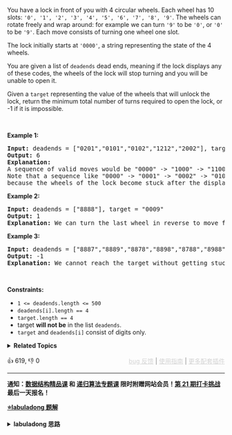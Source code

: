 <p>You have a lock in front of you with 4 circular wheels. Each wheel has 10 slots: <code>'0', '1', '2', '3', '4', '5', '6', '7', '8', '9'</code>. The wheels can rotate freely and wrap around: for example we can turn <code>'9'</code> to be <code>'0'</code>, or <code>'0'</code> to be <code>'9'</code>. Each move consists of turning one wheel one slot.</p>

<p>The lock initially starts at <code>'0000'</code>, a string representing the state of the 4 wheels.</p>

<p>You are given a list of <code>deadends</code> dead ends, meaning if the lock displays any of these codes, the wheels of the lock will stop turning and you will be unable to open it.</p>

<p>Given a <code>target</code> representing the value of the wheels that will unlock the lock, return the minimum total number of turns required to open the lock, or -1 if it is impossible.</p>

<p>&nbsp;</p> 
<p><strong class="example">Example 1:</strong></p>

<pre>
<strong>Input:</strong> deadends = ["0201","0101","0102","1212","2002"], target = "0202"
<strong>Output:</strong> 6
<strong>Explanation:</strong> 
A sequence of valid moves would be "0000" -&gt; "1000" -&gt; "1100" -&gt; "1200" -&gt; "1201" -&gt; "1202" -&gt; "0202".
Note that a sequence like "0000" -&gt; "0001" -&gt; "0002" -&gt; "0102" -&gt; "0202" would be invalid,
because the wheels of the lock become stuck after the display becomes the dead end "0102".
</pre>

<p><strong class="example">Example 2:</strong></p>

<pre>
<strong>Input:</strong> deadends = ["8888"], target = "0009"
<strong>Output:</strong> 1
<strong>Explanation:</strong> We can turn the last wheel in reverse to move from "0000" -&gt; "0009".
</pre>

<p><strong class="example">Example 3:</strong></p>

<pre>
<strong>Input:</strong> deadends = ["8887","8889","8878","8898","8788","8988","7888","9888"], target = "8888"
<strong>Output:</strong> -1
<strong>Explanation:</strong> We cannot reach the target without getting stuck.
</pre>

<p>&nbsp;</p> 
<p><strong>Constraints:</strong></p>

<ul> 
 <li><code>1 &lt;= deadends.length &lt;= 500</code></li> 
 <li><code>deadends[i].length == 4</code></li> 
 <li><code>target.length == 4</code></li> 
 <li>target <strong>will not be</strong> in the list <code>deadends</code>.</li> 
 <li><code>target</code> and <code>deadends[i]</code> consist of digits only.</li> 
</ul>

<details><summary><strong>Related Topics</strong></summary>广度优先搜索 | 数组 | 哈希表 | 字符串</details><br>

<div>👍 619, 👎 0<span style='float: right;'><span style='color: gray;'><a href='https://github.com/labuladong/fucking-algorithm/discussions/939' target='_blank' style='color: lightgray;text-decoration: underline;'>bug 反馈</a> | <a href='https://labuladong.gitee.io/article/fname.html?fname=jb插件简介' target='_blank' style='color: lightgray;text-decoration: underline;'>使用指南</a> | <a href='https://labuladong.github.io/algo/images/others/%E5%85%A8%E5%AE%B6%E6%A1%B6.jpg' target='_blank' style='color: lightgray;text-decoration: underline;'>更多配套插件</a></span></span></div>

<div id="labuladong"><hr>

**通知：[数据结构精品课](https://aep.h5.xeknow.com/s/1XJHEO) 和 [递归算法专题课](https://aep.xet.tech/s/3YGcq3) 限时附赠网站会员！[第 21 期打卡挑战](https://opedk.xet.tech/s/4ptSo2) 最后一天报名！**



<p><strong><a href="https://labuladong.gitee.io/article/slug.html?slug=open-the-lock" target="_blank">⭐️labuladong 题解</a></strong></p>
<details><summary><strong>labuladong 思路</strong></summary>

## 基本思路

> 本文有视频版：[BFS 算法核心框架套路](https://www.bilibili.com/video/BV1oT411u7Vn)

PS：这道题在[《算法小抄》](https://item.jd.com/12759911.html) 的第 53 页。

本质上就是穷举，在避开 `deadends` 密码的前提下，对四位密码的每一位进行 0~9 的穷举。

根据 BFS 算法的性质，第一次拨出 `target` 时的旋转次数就是最少的，直接套 [BFS 算法框架](https://labuladong.github.io/article/fname.html?fname=BFS框架) 即可。

另外，针对这道题的场景，还可以使用「双向 BFS」技巧进行优化，见详细题解。

**详细题解：[BFS 算法解题套路框架](https://labuladong.github.io/article/fname.html?fname=BFS框架)**

**标签：[BFS 算法](https://mp.weixin.qq.com/mp/appmsgalbum?__biz=MzAxODQxMDM0Mw==&action=getalbum&album_id=2122002916411604996)**

## 解法代码

提示：🟢 标记的是我写的解法代码，🤖 标记的是 chatGPT 翻译的多语言解法代码。如有错误，可以 [点这里](https://github.com/labuladong/fucking-algorithm/issues/1113) 反馈和修正。

<div class="tab-panel"><div class="tab-nav">
<button data-tab-item="cpp" class="tab-nav-button btn " data-tab-group="default" onclick="switchTab(this)">cpp🤖</button>

<button data-tab-item="python" class="tab-nav-button btn " data-tab-group="default" onclick="switchTab(this)">python🤖</button>

<button data-tab-item="java" class="tab-nav-button btn active" data-tab-group="default" onclick="switchTab(this)">java🟢</button>

<button data-tab-item="go" class="tab-nav-button btn " data-tab-group="default" onclick="switchTab(this)">go🤖</button>

<button data-tab-item="javascript" class="tab-nav-button btn " data-tab-group="default" onclick="switchTab(this)">javascript🤖</button>
</div><div class="tab-content">
<div data-tab-item="cpp" class="tab-item " data-tab-group="default"><div class="highlight">

```cpp
// 注意：cpp 代码由 chatGPT🤖 根据我的 java 代码翻译，旨在帮助不同背景的读者理解算法逻辑。
// 本代码已经通过力扣的测试用例，应该可直接成功提交。

class Solution {
public:
    int openLock(vector<string>& deadends, string target) {
        // 记录需要跳过的死亡密码
        unordered_set<string> deads(deadends.begin(), deadends.end());
        // 记录已经穷举过的密码，防止走回头路
        unordered_set<string> visited;
        queue<string> q;
        // 从起点开始启动广度优先搜索
        int step = 0;
        q.push("0000");
        visited.insert("0000");

        while (!q.empty()) {
            int sz = q.size();
            /* 将当前队列中的所有节点向周围扩散 */
            for (int i = 0; i < sz; i++) {
                string cur = q.front(); q.pop();

                /* 判断是否到达终点 */
                if (deads.count(cur))
                    continue;
                if (cur == target)
                    return step;

                /* 将一个节点的未遍历相邻节点加入队列 */
                for (int j = 0; j < 4; j++) {
                    string up = plusOne(cur, j);
                    if (!visited.count(up)) {
                        q.push(up);
                        visited.insert(up);
                    }
                    string down = minusOne(cur, j);
                    if (!visited.count(down)) {
                        q.push(down);
                        visited.insert(down);
                    }
                }
            }
            /* 在这里增加步数 */
            step++;
        }
        // 如果穷举完都没找到目标密码，那就是找不到了
        return -1;
    }

    // 将 s[j] 向上拨动一次
    string plusOne(string s, int j) {
        if (s[j] == '9') s[j] = '0';
        else s[j] += 1;
        return s;
    }

    // 将 s[i] 向下拨动一次
    string minusOne(string s, int j) {
        if (s[j] == '0') s[j] = '9';
        else s[j] -= 1;
        return s;
    }
};
```

</div></div>

<div data-tab-item="python" class="tab-item " data-tab-group="default"><div class="highlight">

```python
# 注意：python 代码由 chatGPT🤖 根据我的 java 代码翻译，旨在帮助不同背景的读者理解算法逻辑。
# 本代码还未经过力扣测试，仅供参考，如有疑惑，可以参照我写的 java 代码对比查看。

class Solution:
    def openLock(self, deadends: List[str], target: str) -> int:
        # 记录需要跳过的死亡密码
        deads = set(deadends)
        # 记录已经穷举过的密码，防止走回头路
        visited = set()
        q = collections.deque()
        # 从起点开始启动广度优先搜索
        step = 0
        q.append("0000")
        visited.add("0000")

        while q:
            sz = len(q)
            # 将当前队列中的所有节点向周围扩散
            for i in range(sz):
                cur = q.popleft()

                # 判断是否到达终点
                if cur in deads:
                    continue
                if cur == target:
                    return step

                # 将一个节点的未遍历相邻节点加入队列
                for j in range(4):
                    up = plusOne(cur,j)
                    if up not in visited:
                        q.append(up)
                        visited.add(up)
                    down = minusOne(cur,j)
                    if down not in visited:
                        q.append(down)
                        visited.add(down)
            # 在这里增加步数
            step += 1
        # 如果穷举完都没找到目标密码，那就是找不到了
        return -1

    # 将 s[j] 向上拨动一次
    def plusOne(s: str, j: int) -> str:
        ch = list(s)
        if ch[j] == '9':
            ch[j] = '0'
        else:
            ch[j] = chr(ord(ch[j])+1)
        return "".join(ch)

    # 将 s[i] 向下拨动一次
    def minusOne(s: str, j: int) -> str:
        ch = list(s)
        if ch[j] == '0':
            ch[j] = '9'
        else:
            ch[j] = chr(ord(ch[j])-1)
        return "".join(ch)
```

</div></div>

<div data-tab-item="java" class="tab-item active" data-tab-group="default"><div class="highlight">

```java
class Solution {
    public int openLock(String[] deadends, String target) {
        // 记录需要跳过的死亡密码
        Set<String> deads = new HashSet<>();
        for (String s : deadends) deads.add(s);
        // 记录已经穷举过的密码，防止走回头路
        Set<String> visited = new HashSet<>();
        Queue<String> q = new LinkedList<>();
        // 从起点开始启动广度优先搜索
        int step = 0;
        q.offer("0000");
        visited.add("0000");

        while (!q.isEmpty()) {
            int sz = q.size();
            /* 将当前队列中的所有节点向周围扩散 */
            for (int i = 0; i < sz; i++) {
                String cur = q.poll();

                /* 判断是否到达终点 */
                if (deads.contains(cur))
                    continue;
                if (cur.equals(target))
                    return step;

                /* 将一个节点的未遍历相邻节点加入队列 */
                for (int j = 0; j < 4; j++) {
                    String up = plusOne(cur, j);
                    if (!visited.contains(up)) {
                        q.offer(up);
                        visited.add(up);
                    }
                    String down = minusOne(cur, j);
                    if (!visited.contains(down)) {
                        q.offer(down);
                        visited.add(down);
                    }
                }
            }
            /* 在这里增加步数 */
            step++;
        }
        // 如果穷举完都没找到目标密码，那就是找不到了
        return -1;
    }

    // 将 s[j] 向上拨动一次
    String plusOne(String s, int j) {
        char[] ch = s.toCharArray();
        if (ch[j] == '9')
            ch[j] = '0';
        else
            ch[j] += 1;
        return new String(ch);
    }

    // 将 s[i] 向下拨动一次
    String minusOne(String s, int j) {
        char[] ch = s.toCharArray();
        if (ch[j] == '0')
            ch[j] = '9';
        else
            ch[j] -= 1;
        return new String(ch);
    }
}
```

</div></div>

<div data-tab-item="go" class="tab-item " data-tab-group="default"><div class="highlight">

```go
// 注意：go 代码由 chatGPT🤖 根据我的 java 代码翻译，旨在帮助不同背景的读者理解算法逻辑。
// 本代码已经通过力扣的测试用例，应该可直接成功提交。

import "fmt"

func openLock(deadends []string, target string) int {
    // 记录需要跳过的死亡密码
    deads := make(map[string]bool)
    for _, s := range deadends {
        deads[s] = true
    }
    // 记录已经穷举过的密码，防止走回头路
    visited := make(map[string]bool)
    q := make([]string, 0)
    // 从起点开始启动广度优先搜索
    step := 0
    q = append(q, "0000")
    visited["0000"] = true

    for len(q) > 0 {
        sz := len(q)
        /* 将当前队列中的所有节点向周围扩散 */
        for i := 0; i < sz; i++ {
            cur := q[0]
            q = q[1:]

            /* 判断是否到达终点 */
            if deads[cur] {
                continue
            }
            if cur == target {
                return step
            }

            /* 将一个节点的未遍历相邻节点加入队列 */
            for j := 0; j < 4; j++ {
                up := plusOne(cur, j)
                if !visited[up] {
                    q = append(q, up)
                    visited[up] = true
                }
                down := minusOne(cur, j)
                if !visited[down] {
                    q = append(q, down)
                    visited[down] = true
                }
            }
        }
        /* 在这里增加步数 */
        step++
    }
    // 如果穷举完都没找到目标密码，那就是找不到了
    return -1
}

// 将 s[j] 向上拨动一次
func plusOne(s string, j int) string {
    ch := []byte(s)
    if ch[j] == '9' {
        ch[j] = '0'
    } else {
        ch[j] += 1
    }
    return string(ch)
}

// 将 s[i] 向下拨动一次
func minusOne(s string, j int) string {
    ch := []byte(s)
    if ch[j] == '0' {
        ch[j] = '9'
    } else {
        ch[j] -= 1
    }
    return string(ch)
}
```

</div></div>

<div data-tab-item="javascript" class="tab-item " data-tab-group="default"><div class="highlight">

```javascript
// 注意：javascript 代码由 chatGPT🤖 根据我的 java 代码翻译，旨在帮助不同背景的读者理解算法逻辑。
// 本代码已经通过力扣的测试用例，应该可直接成功提交。

var openLock = function(deadends, target) {
  // 记录需要跳过的死亡密码
  const deads = new Set(deadends);
  // 记录已经穷举过的密码，防止走回头路
  const visited = new Set();
  const q = [];
  // 从起点开始启动广度优先搜索
  let step = 0;
  q.push("0000");
  visited.add("0000");

  while (q.length > 0) {
    let sz = q.length;
    /* 将当前队列中的所有节点向周围扩散 */
    for (let i = 0; i < sz; i++) {
      let cur = q.shift();
      /* 判断是否到达终点 */
      if (deads.has(cur)) continue;
          if (cur === target) return step;

      /* 将一个节点的未遍历相邻节点加入队列 */
      for (let j = 0; j < 4; j++) {
        let up = plusOne(cur, j);
        if (!visited.has(up)) {
          q.push(up);
          visited.add(up);
        }
        let down = minusOne(cur, j);
        if (!visited.has(down)) {
          q.push(down);
          visited.add(down);
        }
      }
    }
    /* 在这里增加步数 */
    step++;
  }
  // 如果穷举完都没找到目标密码，那就是找不到了
  return -1;
}

// 将 s[j] 向上拨动一次
function plusOne(s, j) {
  let ch = s.split("");
  if (ch[j] === "9") ch[j] = "0";
  else ch[j] = String(+ch[j]+1);
  return ch.join("");
}

// 将 s[i] 向下拨动一次
function minusOne(s, j) {
  let ch = s.split("");
  if (ch[j] === "0") ch[j] = "9";
  else ch[j] = String(+ch[j]-1);
  return ch.join("");
}
```

</div></div>
</div></div>

**类似题目**：
  - [111. 二叉树的最小深度 🟢](/problems/minimum-depth-of-binary-tree)
  - [剑指 Offer II 109. 开密码锁 🟠](/problems/zlDJc7)

</details>
</div>



